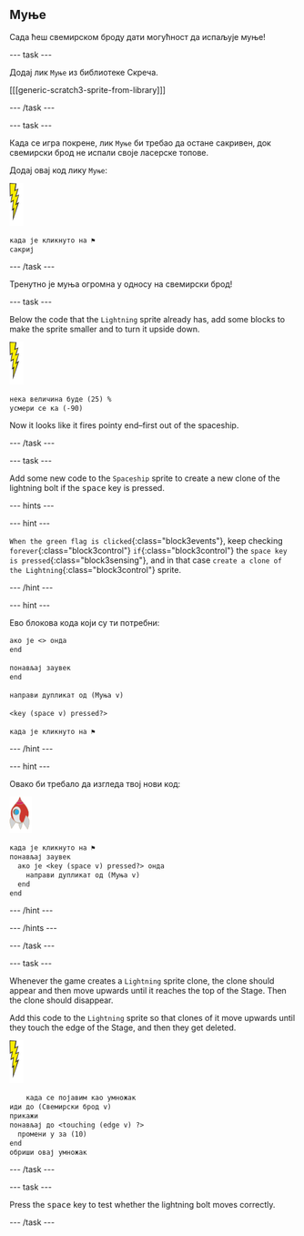 ## Муње

Сада ћеш свемирском броду дати могућност да испаљује муње!

\--- task \---

Додај лик `Муње` из библиотеке Скреча.

[[[generic-scratch3-sprite-from-library]]]

\--- /task \---

\--- task \---

Када се игра покрене, лик `Муње` би требао да остане сакривен, док свемирски брод не испали своје ласерске топове.

Додај овај код лику `Муње`:

![лик муње](images/lightning-sprite.png)

```blocks3
када је кликнуто на ⚑
сакриј
```

\--- /task \---

Тренутно је муња огромна у односу на свемирски брод!

\--- task \---

Below the code that the `Lightning` sprite already has, add some blocks to make the sprite smaller and to turn it upside down.

![лик муње](images/lightning-sprite.png)

```blocks3
нека величина буде (25) %
усмери се ка (-90)
```

Now it looks like it fires pointy end–first out of the spaceship.

\--- /task \---

\--- task \---

Add some new code to the `Spaceship` sprite to create a new clone of the lightning bolt if the <kbd>space</kbd> key is pressed.

\--- hints \---

\--- hint \---

`When the green flag is clicked`{:class="block3events"}, keep checking `forever`{:class="block3control"} `if`{:class="block3control"} the `space key is pressed`{:class="block3sensing"}, and in that case `create a clone of the Lightning`{:class="block3control"} sprite.

\--- /hint \---

\--- hint \---

Ево блокова кода који су ти потребни:

```blocks3
ако је <> онда
end

понављај заувек
end

направи дупликат од (Муња v)

<key (space v) pressed?>

када је кликнуто на ⚑
```

\--- /hint \---

\--- hint \---

Овако би требало да изгледа твој нови код:

![лик ракете](images/rocket-sprite.png)

```blocks3
када је кликнуто на ⚑
понављај заувек 
  ако је <key (space v) pressed?> онда 
    направи дупликат од (Муња v)
  end
end
```

\--- /hint \---

\--- /hints \---

\--- /task \---

\--- task \---

Whenever the game creates a `Lightning` sprite clone, the clone should appear and then move upwards until it reaches the top of the Stage. Then the clone should disappear.

Add this code to the `Lightning` sprite so that clones of it move upwards until they touch the edge of the Stage, and then they get deleted.

![лик муње](images/lightning-sprite.png)

```blocks3
    када се појавим као умножак
иди до (Свемирски брод v)
прикажи
понављај до <touching (edge v) ?> 
  промени y за (10)
end
обриши овај умножак
```

\--- /task \---

\--- task \---

Press the <kbd>space</kbd> key to test whether the lightning bolt moves correctly.

\--- /task \---